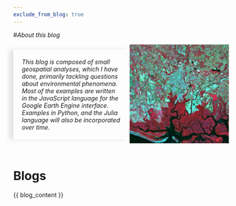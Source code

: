```yaml
---
exclude_from_blog: true
---
```


#*About this blog*
<div class="container">
  <div class="text-left">
  <i>  This blog is composed of small geospatial analyses, which I have done, primarily tackling questions about environmental phenomena. Most of the examples are written in the JavaScript language for the Google Earth Engine interface. Examples in Python, and the Julia language will also be incorporated over time.</i>
  </div>
  <div class="image-right">
    <img src="./../blog/posts/cropped-david.jpg" alt="Centered Image">
  </div>
</div>

<style>
  .container {
    display: flex;
    align-items: center;
    justify-content: space-between;
  }

  .text-left {
    flex: 1;
    background-color: transparent;
    padding: 20px;
    box-shadow: -10px 0px 10px rgba(0, 0, 0, 0.1); /* Add a shade effect to the left */
  }

  .image-right {
    flex: 1;
    text-align: right;
  }
</style>
<br>


# Blogs

{{ blog_content }}